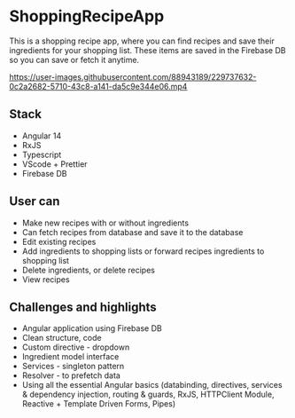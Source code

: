 # ShoppingRecipeApp

This is a shopping recipe app, where you can find recipes and save their ingredients for your shopping list. These items are saved in the Firebase DB so you can save or fetch it anytime.

https://user-images.githubusercontent.com/88943189/229737632-0c2a2682-5710-43c8-a141-da5c9e344e06.mp4

## Stack
- Angular 14
- RxJS
- Typescript
- VScode + Prettier
- Firebase DB

## User can
- Make new recipes with or without ingredients
- Can fetch recipes from database and save it to the database
- Edit existing recipes
- Add ingredients to shopping lists or forward recipes ingredients to shopping list
- Delete ingredients, or delete recipes
- View recipes

## Challenges and highlights
- Angular application using Firebase DB
- Clean structure, code
- Custom directive - dropdown
- Ingredient model interface
- Services - singleton pattern
- Resolver - to prefetch data
- Using all the essential Angular basics (databinding, directives, services & dependency injection, routing & guards, RxJS, HTTPClient Module, Reactive + Template Driven Forms, Pipes)
